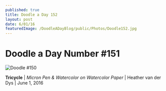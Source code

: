 ```yaml
---
published: true
title: Doodle a Day 152
layout: post
date: 6/01/16
featuredImage: /DoodleADayBlog/public/Photos/Doodle152.jpg
---
```


# Doodle a Day Number #151

![Doodle #150](/DoodleADayBlog/public/Photos/Doodle152.jpg)

**Tricycle** | *Micron Pen & Watercolor on Watercolor Paper*  | Heather van der Dys | June 1, 2016
